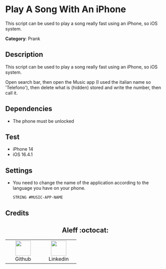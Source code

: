# Play A Song With An iPhone

This script can be used to play a song really fast using an iPhone, so iOS system.

**Category**: Prank

## Description

This script can be used to play a song really fast using an iPhone, so iOS system.

Open search bar, then open the Music app (I used the italian name so 'Telefono'), then delete what is (hidden) stored and write the number, then call it.

## Dependencies

* The phone must be unlocked

## Test

- iPhone 14
- iOS 16.4.1

## Settings

- You need to change the name of the application according to the language you have on your phone.

  ```DuckyScript
  STRING #MUSIC-APP-NAME
  ```

## Credits

<h2 align="center"> Aleff :octocat: </h2>
<div align=center>
<table>
  <tr>
    <td align="center" width="96">
      <a href="https://github.com/aleff-github">
        <img src=https://github.com/aleff-github/aleff-github/blob/main/img/github.png?raw=true width="48" height="48" />
      </a>
      <br>Github
    </td>
    <td align="center" width="96">
      <a href="https://www.linkedin.com/in/alessandro-greco-aka-aleff/">
        <img src=https://github.com/aleff-github/aleff-github/blob/main/img/linkedin.png?raw=true width="48" height="48" />
      </a>
      <br>Linkedin
    </td>
  </tr>
</table>
</div>